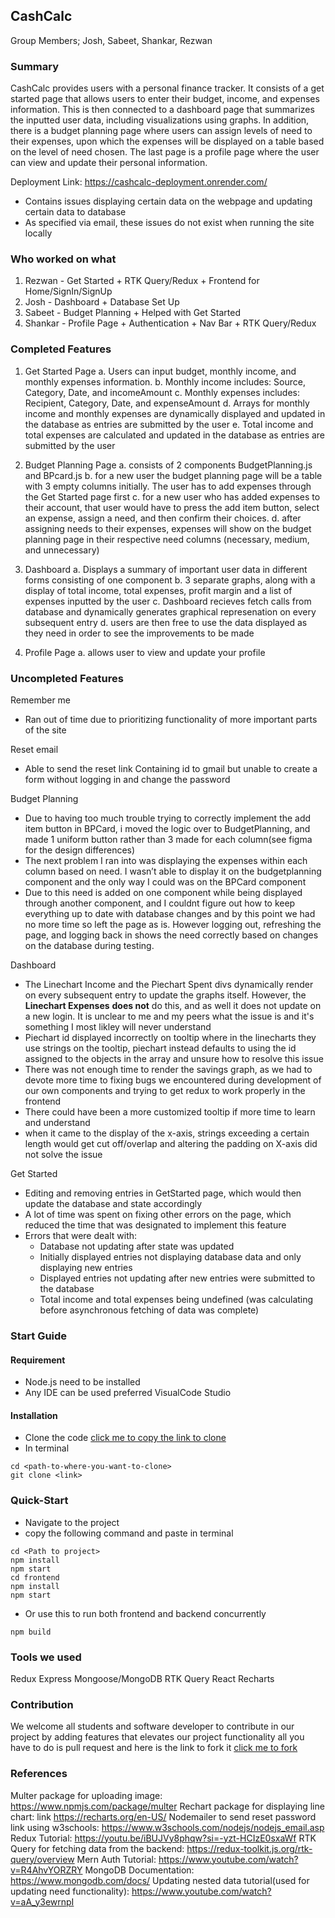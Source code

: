 
## CashCalc

Group Members; Josh, Sabeet, Shankar, Rezwan 

### Summary
CashCalc provides users with a personal finance tracker. It consists of a get started page that allows users to enter their budget, income, and expenses information. This is then connected to a dashboard page that summarizes the inputted user data, including visualizations using graphs. In addition, there is a budget planning page where users can assign levels of need to their expenses, upon which the expenses will be displayed on a table based on the level of need chosen. The last page is a profile page where the user can view and update their personal information.

Deployment Link: https://cashcalc-deployment.onrender.com/ 
* Contains issues displaying certain data on the webpage and updating certain data to database
* As specified via email, these issues do not exist when running the site locally

### Who worked on what
1. Rezwan - Get Started + RTK Query/Redux + Frontend for Home/SignIn/SignUp 
2. Josh - Dashboard + Database Set Up
3. Sabeet - Budget Planning  + Helped with Get Started 
4. Shankar - Profile Page + Authentication + Nav Bar + RTK Query/Redux 

### Completed Features

1. Get Started Page
a.                      Users can input budget, monthly income, and monthly expenses information. 
b. Monthly income includes: Source, Category, Date, and incomeAmount
c. Monthly expenses includes: Recipient, Category, Date, and expenseAmount
d. Arrays for monthly income and monthly expenses are dynamically displayed and updated in the database as entries are submitted by the user
e. Total income and total expenses are calculated and updated in the database as entries are submitted by the user

2. Budget Planning Page
a. consists of 2 components BudgetPlanning.js and BPcard.js
b. for a new user the budget planning page will be a table with 3 empty columns initially. The user has to add expenses through the Get Started page first
c. for a new user who has added expenses to their account, that user would have to press the add item button, select an expense, assign a need, and then confirm their choices.
d. after assigning needs to their expenses, expenses will show on the budget planning page in their respective need columns (necessary, medium, and unnecessary)

4. Dashboard
a. Displays a summary of important user data in different forms consisting of one component
b. 3 separate graphs, along with a display of total income, total expenses, profit margin and a list of expenses inputted by the user
c. Dashboard recieves fetch calls from database and dynamically generates graphical represenation on every subsequent entry
d. users are then free to use the data displayed as they need in order to see the improvements to be made

6. Profile Page 
a. allows user to view and update your profile


### Uncompleted Features
Remember me
* Ran out of time due to prioritizing functionality of more important parts of the site

Reset email
* Able to send the reset link Containing id to gmail but unable to create a form without logging in and change the password

Budget Planning
* Due to having too much trouble trying to correctly implement the add item button in BPCard, i moved the logic over to BudgetPlanning, and made 1 uniform button rather than 3 made for each column(see figma for the design differences)
* The next problem I ran into was displaying the expenses within each column based on need. I wasn’t able to display it on the budgetplanning component and the only way I could was on the BPCard component 
* Due to this need is added on one component while being displayed through another component, and I couldnt figure out how to keep everything up to date with database changes  and by this point we had no more time so left the page as is. However logging out, refreshing the page, and logging back in shows the need correctly based on changes on the database during testing.

Dashboard
* The Linechart Income and the Piechart Spent divs dynamically render on every subsequent entry to update the graphs itself. However, the **Linechart Expenses** **does not** do this, and as well it does not update on a new login. It is unclear to me and my peers what the issue is and it's something I most likley will never understand
* Piechart id displayed incorrectly on tooltip where in the linecharts they use strings on the tooltip, piechart instead defaults to using the id assigned to the objects in the array and unsure how to resolve this issue
* There was not enough time to render the savings graph, as we had to devote more time to fixing bugs we encountered during development of our own components and trying to get redux to work properly in the frontend
* There could have been a more customized tooltip if more time to learn and understand
* when it came to the display of the x-axis, strings exceeding a certain length would get cut off/overlap and altering the padding on X-axis did not solve the issue

Get Started

* Editing and removing entries in GetStarted page, which would then update the database and state accordingly
* A lot of time was spent on fixing other errors on the page,  which reduced the time that was designated to implement this feature 
* Errors that were dealt with:
  * Database not updating after state was updated
  * Initially displayed entries not displaying database data and only displaying new entries 
  * Displayed entries not updating after new entries were submitted to the database
  * Total income and total expenses being undefined (was calculating before asynchronous fetching of data was complete)

### Start Guide

#### Requirement
- Node.js need to be installed 
- Any IDE can be used preferred VisualCode Studio

#### Installation
- Clone the code [click me to copy the link to clone](https://github.com/Rezwan192/CashCalc.git)
- In terminal 
```
cd <path-to-where-you-want-to-clone> 
git clone <link>

```

### Quick-Start
- Navigate to the project
- copy the following command and paste in terminal
```
cd <Path to project>
npm install
npm start
cd frontend
npm install
npm start

```
- Or use this to run both frontend and backend concurrently
``` 
npm build
```


### Tools we used
Redux
Express
Mongoose/MongoDB
RTK Query
React
Recharts

### Contribution
We welcome all students and software developer to contribute in our project by adding features that elevates our project functionality  all you have to do is pull request and here is the link to fork it [click me to fork](https://github.com/Rezwan192/CashCalc/fork)


### References

Multer package for uploading image: https://www.npmjs.com/package/multer
Rechart package for displaying line chart: link https://recharts.org/en-US/
Nodemailer to send reset password link using w3schools: https://www.w3schools.com/nodejs/nodejs_email.asp
Redux Tutorial: https://youtu.be/iBUJVy8phqw?si=-yzt-HCIzE0sxaWf
RTK Query for fetching data from the backend: https://redux-toolkit.js.org/rtk-query/overview 
Mern Auth Tutorial: https://www.youtube.com/watch?v=R4AhvYORZRY
MongoDB Documentation: https://www.mongodb.com/docs/
Updating nested data tutorial(used for updating need functionality): https://www.youtube.com/watch?v=aA_y3ewrnpI 
